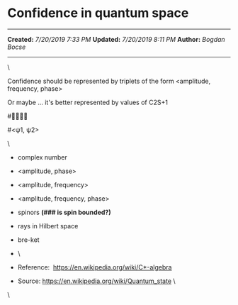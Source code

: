 Confidence in quantum space
===========================

  -------------- ---------------------
  **Created:**   *7/20/2019 7:33 PM*
  **Updated:**   *7/20/2019 8:11 PM*
  **Author:**    *Bogdan Bocse*
  -------------- ---------------------

\

Confidence should be represented by triplets of the form \<amplitude,
frequency, phase\>

Or maybe \... it\'s better represented by values of C2S+1

\#🧐🤓😎🤨

\#\<ψ1, ψ2\>

\

-   complex number

-   \<amplitude, phase\>

-   \<amplitude, frequency\>

-    \<amplitude, frequency, phase\>

-   spinors **(\#\#\# is spin bounded?)**

-   rays in Hilbert space

-   bre-ket

-   \

-   Reference:  <https://en.wikipedia.org/wiki/C*-algebra>

-   Source: <https://en.wikipedia.org/wiki/Quantum_state> \

\

 

